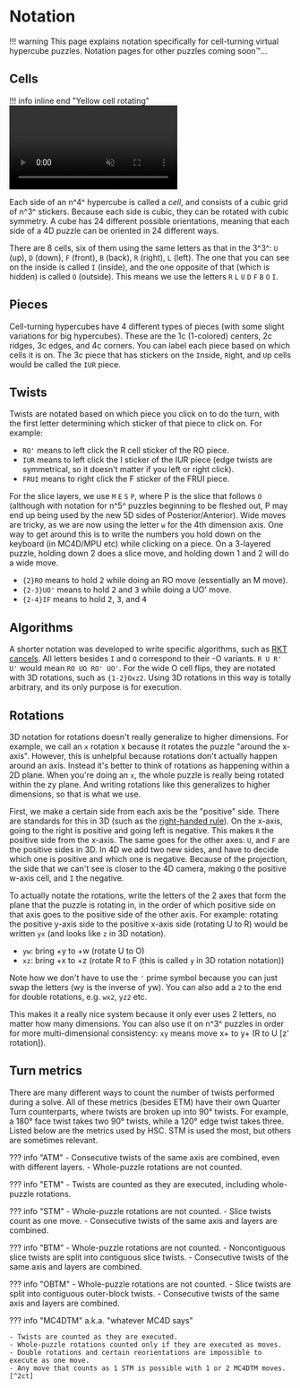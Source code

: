# Notation

!!! warning
    This page explains notation specifically for cell-turning virtual hypercube puzzles. Notation pages for other puzzles coming soon™️...

## Cells

!!! info inline end "Yellow cell rotating"
    <video autoplay loop muted width="300">
    <source type="video/mp4" src="https://assets.hypercubing.xyz/vid/yellow_cell_rotating.mp4">
    </video>

Each side of an n^4^ hypercube is called a *cell*, and consists of a cubic grid of n^3^ stickers. Because each side is cubic, they can be rotated with cubic symmetry. A cube has 24 different possible orientations, meaning that each side of a 4D puzzle can be oriented in 24 different ways.

There are 8 cells, six of them using the same letters as that in the 3^3^: `U` (up), `D` (down), `F` (front), `B` (back), `R` (right), `L` (left). The one that you can see on the inside is called `I` (inside), and the one opposite of that (which is hidden) is called `O` (outside). This means we use the letters `R` `L` `U` `D` `F` `B` `O` `I`.

## Pieces

Cell-turning hypercubes have 4 different types of pieces (with some slight variations for big hypercubes). These are the 1c (1-colored) centers, 2c ridges, 3c edges, and 4c corners. You can label each piece based on which cells it is on. The 3c piece that has stickers on the `I`nside, `R`ight, and `U`p cells would be called the `IUR` piece.

## Twists

Twists are notated based on which piece you click on to do the turn, with the first letter determining which sticker of that piece to click on. For example:

- `RO'` means to left click the R cell sticker of the RO piece.
- `IUR` means to left click the I sticker of the IUR piece (edge twists are symmetrical, so it doesn't matter if you left or right click).
- `FRUI` means to right click the F sticker of the FRUI piece.

For the slice layers, we use `M` `E` `S` `P`, where P is the slice that follows `O` (although with notation for n^5^ puzzles beginning to be fleshed out, P may end up being used by the new 5D sides of Posterior/Anterior). Wide moves are tricky, as we are now using the letter `w` for the 4th dimension axis. One way to get around this is to write the numbers you hold down on the keyboard (in MC4D/MPU etc) while clicking on a piece. On a 3-layered puzzle, holding down 2 does a slice move, and holding down 1 and 2 will do a wide move.

- `{2}RO` means to hold <kbd>2</kbd> while doing an RO move (essentially an M move).
- `{2-3}UO'` means to hold <kbd>2</kbd> and <kbd>3</kbd> while doing a UO' move.
- `{2-4}IF` means to hold <kbd>2</kbd>, <kbd>3</kbd>, and <kbd>4</kbd>

## Algorithms

A shorter notation was developed to write specific algorithms, such as [RKT cancels](\techniques\rkt). All letters besides `I` and `O` correspond to their -O variants. `R U R' U'` would mean `RO UO RO' UO'`. For the wide O cell flips, they are notated with 3D rotations, such as `{1-2}Oxz2`. Using 3D rotations in this way is totally arbitrary, and its only purpose is for execution.


## Rotations

3D notation for rotations doesn't really generalize to higher dimensions. For example, we call an `x` rotation x because it rotates the puzzle "around the x-axis". However, this is unhelpful because rotations don't actually happen around an axis. Instead it's better to think of rotations as happening within a 2D plane. When you're doing an `x`, the whole puzzle is really being rotated within the zy plane. And writing rotations like this generalizes to higher dimensions, so that is what we use.

First, we make a certain side from each axis be the "positive" side. There are standards for this in 3D (such as the [right-handed rule](https://en.wikipedia.org/wiki/Right-hand_rule)). On the x-axis, going to the right is positive and going left is negative. This makes `R` the positive side from the x-axis. The same goes for the other axes: `U`, and `F` are the positive sides in 3D. In 4D we add two new sides, and have to decide which one is positive and which one is negative. Because of the projection, the side that we can't see is closer to the 4D camera, making `O` the positive w-axis cell, and `I` the negative.

To actually notate the rotations, write the letters of the 2 axes that form the plane that the puzzle is rotating in, in the order of which positive side on that axis goes to the positive side of the other axis. For example: rotating the positive y-axis side to the positive x-axis side (rotating U to R) would be written `yx` (and looks like `z` in 3D notation).

- `yw`: bring +y to +w (rotate U to O)
- `xz`: bring +x to +z (rotate R to F (this is called `y` in 3D rotation notation))

Note how we don't have to use the `'` prime symbol because you can just swap the letters (wy is the inverse of yw). You can also add a `2` to the end for double rotations, e.g. `wx2`, `yz2` etc.

This makes it a really nice system because it only ever uses 2 letters, no matter how many dimensions. You can also use it on n^3^ puzzles in order for more multi-dimensional consistency: `xy` means move x+ to y+ (R to U [z' rotation]).

## Turn metrics

There are many different ways to count the number of twists performed during a solve. All of these metrics (besides ETM) have their own Quarter Turn counterparts, where twists are broken up into 90° twists. For example, a 180° face twist takes two 90° twists, while a 120° edge twist takes three. Listed below are the metrics used by HSC. STM is used the most, but others are sometimes relevant.

??? info "ATM"
    - Consecutive twists of the same axis are combined, even with different layers.
    - Whole-puzzle rotations are not counted.

??? info "ETM"
    - Twists are counted as they are executed, including whole-puzzle rotations.

??? info "STM"
    - Whole-puzzle rotations are not counted.
    - Slice twists count as one move.
    - Consecutive twists of the same axis and layers are combined.

??? info "BTM"
    - Whole-puzzle rotations are not counted.
    - Noncontiguous slice twists are split into contiguous slice twists.
    - Consecutive twists of the same axis and layers are combined.

??? info "OBTM"
    - Whole-puzzle rotations are not counted.
    - Slice twists are split into contiguous outer-block twists.
    - Consecutive twists of the same axis and layers are combined.

??? info "MC4DTM"
    a.k.a. "whatever MC4D says"

    - Twists are counted as they are executed.
    - Whole-puzzle rotations counted only if they are executed as moves.
    - Double rotations and certain reorientations are impossible to execute as one move.
    - Any move that counts as 1 STM is possible with 1 or 2 MC4DTM moves.[^2ct]

[^2ct]: This is due to the 2-click theorem.^\[citation needed]^

